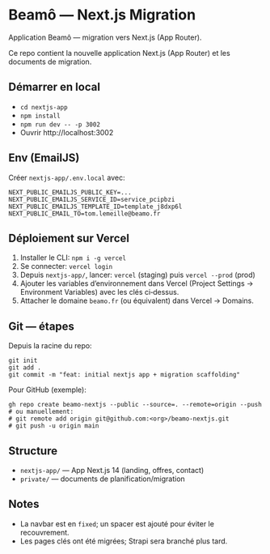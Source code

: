 # Beamô — Next.js Migration

Application Beamô — migration vers Next.js (App Router).

Ce repo contient la nouvelle application Next.js (App Router) et les documents de migration.

## Démarrer en local

- `cd nextjs-app`
- `npm install`
- `npm run dev -- -p 3002`
- Ouvrir http://localhost:3002

## Env (EmailJS)

Créer `nextjs-app/.env.local` avec:

```
NEXT_PUBLIC_EMAILJS_PUBLIC_KEY=...
NEXT_PUBLIC_EMAILJS_SERVICE_ID=service_pcipbzi
NEXT_PUBLIC_EMAILJS_TEMPLATE_ID=template_j8dxp6l
NEXT_PUBLIC_EMAIL_TO=tom.lemeille@beamo.fr
```

## Déploiement sur Vercel

1. Installer le CLI: `npm i -g vercel`
2. Se connecter: `vercel login`
3. Depuis `nextjs-app/`, lancer: `vercel` (staging) puis `vercel --prod` (prod)
4. Ajouter les variables d’environnement dans Vercel (Project Settings → Environment Variables) avec les clés ci‑dessus.
5. Attacher le domaine `beamo.fr` (ou équivalent) dans Vercel → Domains.

## Git — étapes

Depuis la racine du repo:

```
git init
git add .
git commit -m "feat: initial nextjs app + migration scaffolding"
```

Pour GitHub (exemple):

```
gh repo create beamo-nextjs --public --source=. --remote=origin --push
# ou manuellement:
# git remote add origin git@github.com:<org>/beamo-nextjs.git
# git push -u origin main
```

## Structure

- `nextjs-app/` — App Next.js 14 (landing, offres, contact)
- `private/` — documents de planification/migration

## Notes

- La navbar est en `fixed`; un spacer est ajouté pour éviter le recouvrement.
- Les pages clés ont été migrées; Strapi sera branché plus tard.

